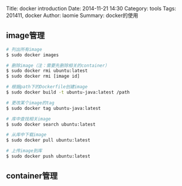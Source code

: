 Title: docker introduction
Date: 2014-11-21 14:30
Category: tools 
Tags: 201411, docker
Author: laomie
Summary: docker的使用


image管理
---------------------------------
```bash
# 列出所有image
$ sudo docker images

# 删除image（注：需要先删除相关的container）
$ sudo docker rmi ubuntu:latest
$ sudo docker rmi [image id]

# 根据path下的Dockerfile创建image
$ sudo docker build -t ubuntu-java:latest /path

# 更改某个image的tag
$ sudo docker tag ubuntu-java:latest

# 库中查找相关image
$ sudo docker search ubuntu:latest

# 从库中下载image
$ sudo docker pull ubuntu:latest

# 上传image到库
$ sudo docker push ubuntu:latest
```

container管理
------------------------
```bash

```



